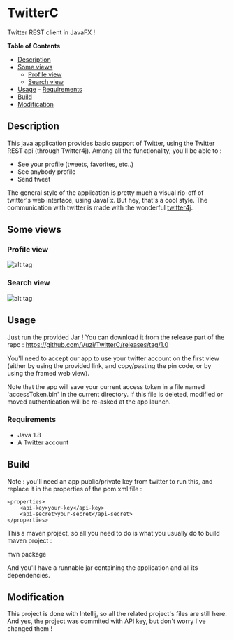 # TwitterC
Twitter REST client in JavaFX !

**Table of Contents**

- [Description](#description)
- [Some views](#some-views)
	- [Profile view](#profile-view)
	- [Search view](#search-view)
- [Usage](#usage)
        - [Requirements](#requirements)
- [Build](#build)
- [Modification](#modification)

## Description
This java application provides basic support of Twitter, using the Twitter REST api (through Twitter4j). Among all the functionality, you'll be able to :

- See your profile (tweets, favorites, etc..)
- See anybody profile
- Send tweet
 
The general style of the application is pretty much a visual rip-off of twitter's web interface, using JavaFx. But hey, that's a cool style. The communication with twitter is made with the wonderful [twitter4j](http://twitter4j.org/en/index.html).
 
## Some views
### Profile view
![alt tag](http://i.imgur.com/zO2kxrd.png)

### Search view
![alt tag](http://i.imgur.com/HlsZeBF.png)

## Usage
Just run the provided Jar ! You can download it from the release part of the repo : https://github.com/Vuzi/TwitterC/releases/tag/1.0

You'll need to accept our app to use your twitter account on the first view (either by using the provided link, and copy/pasting the pin code, or by using the framed web view).

Note that the app will save your current access token in a file named 'accessToken.bin' in the current directory. If this file is deleted, modified or moved authentication will be re-asked at the app launch.

### Requirements
- Java 1.8
- A Twitter account

## Build
Note : you'll need an app public/private key from twitter to run this, and replace it in the properties of the pom.xml file :

    <properties>
        <api-key>your-key</api-key>
        <api-secret>your-secret</api-secret>
    </properties>

This a maven project, so all you need to do is what you usually do to build maven project :

   mvn package

And you'll have a runnable jar containing the application and all its dependencies.

## Modification
This project is done with Intellij, so all the related project's files are still here. And yes, the project was commited with API key, but don't worry I've changed them !
